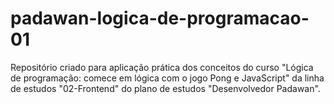 # padawan-logica-de-programacao-01
 Repositório criado para aplicação prática dos conceitos do curso "Lógica de programação: comece em lógica com o jogo Pong e JavaScript" da linha de estudos "02-Frontend" do plano de estudos "Desenvolvedor Padawan".
